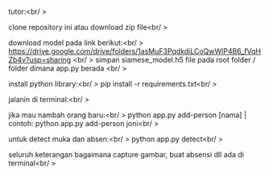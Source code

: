 tutor:<br/ >

clone repository ini atau download zip file<br/ >

download model pada link berikut:<br/ >
https://drive.google.com/drive/folders/1asMuF3PqdkdiLCoQwWlP4B6_fVqHZb4v?usp=sharing <br/ >
simpan siamese_model.h5 file pada root folder / folder dimana app.py berada <br/ >

install python library:<br/ >
pip install -r requirements.txt<br/ >


jalanin di terminal:<br/ >

jika mau nambah orang baru:<br/ >
python app.py add-person [nama] | contoh: python app.py add-person joni<br/ >

untuk detect muka dan absen:<br/ >
python app.py detect<br/ >

seluruh keterangan bagaimana capture gambar, buat absensi dll ada di terminal<br/ >
